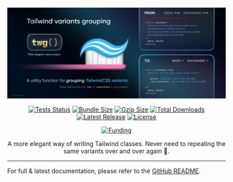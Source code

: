 <!-- README for NPM; the one for GitHub is in .github directory. -->

![twg_thumbnail](public/twg_thumbnail.webp)

<p align="center">
  <a href="https://github.com/hoangnhan2ka3/twg/actions"><img src="https://img.shields.io/github/actions/workflow/status/hoangnhan2ka3/twg/tests.yml?branch=main&label=tests" alt="Tests Status"></a>
  <a href="https://bundlephobia.com/result?p=twg"><img src="https://img.shields.io/bundlephobia/min/twg?label=bundle" alt="Bundle Size"></a>
  <a href="https://bundlephobia.com/result?p=twg"><img src="https://img.shields.io/bundlephobia/minzip/twg?label=gzip&colorB=8a2be2" alt="Gzip Size"></a>
  <a href="https://www.npmjs.com/package/twg"><img src="https://img.shields.io/npm/dt/twg.svg?colorB=f279b6" alt="Total Downloads"></a>
  <a href="https://www.npmjs.com/package/twg"><img src="https://img.shields.io/npm/v/twg.svg?colorB=bc3433" alt="Latest Release"></a>
  <a href="https://github.com/twg/twg/blob/main/LICENSE"><img src="https://img.shields.io/npm/l/twg.svg?colorB=d0bb76" alt="License"></a>
</p>

<p align="center">
  <a href="https://github.com/sponsors/hoangnhan2ka3"><img src="https://img.shields.io/static/v1?label=Donate%20me&message=❤️&style=social" alt="Funding"></a>
</p>

<p align="center">
A more elegant way of writing Tailwind classes. Never need to repeating the same variants over and over again 🤯.
</p>

---

For full & latest documentation, please refer to the [GitHub README](https://github.com/hoangnhan2ka3/twg).
